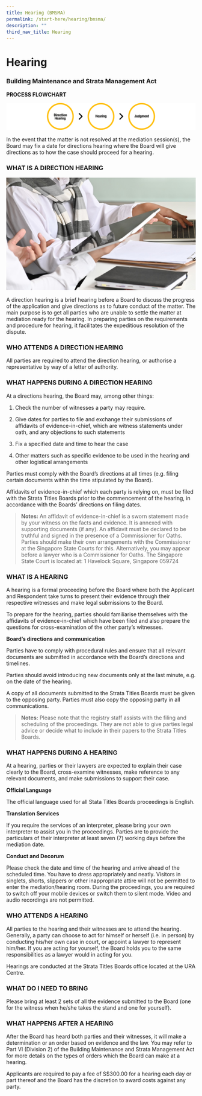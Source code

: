 ```yaml
---
title: Hearing (BMSMA)
permalink: /start-here/hearing/bmsma/
description: ""
third_nav_title: Hearing
---
```

# Hearing

### Building Maintenance and Strata Management Act

**PROCESS FLOWCHART**

![](/images/General%20Proceedings/Hearing/hearing-bmsma-flowchart.png)

In the event that the matter is not resolved at the mediation session(s), the Board may fix a date for directions hearing where the Board will give directions as to how the case should proceed for a hearing.

### WHAT IS A DIRECTION HEARING

![](/images/discussion.jpg)

A direction hearing is a brief hearing before a Board to discuss the progress of the application and give directions as to future conduct of the matter. The main purpose is to get all parties who are unable to settle the matter at mediation ready for the hearing. In preparing parties on the requirements and procedure for hearing, it facilitates the expeditious resolution of the dispute.

### WHO ATTENDS A DIRECTION HEARING

All parties are required to attend the direction hearing, or authorise a representative by way of a letter of authority.

### WHAT HAPPENS DURING A DIRECTION HEARING

At a directions hearing, the Board may, among other things:

1.  Check the number of witnesses a party may require.
    
2.  Give dates for parties to file and exchange their submissions of affidavits of evidence-in-chief, which are witness statements under oath, and any objections to such statements
    
3.  Fix a specified date and time to hear the case
    
4.  Other matters such as specific evidence to be used in the hearing and other logistical arrangements
    

Parties must comply with the Board’s directions at all times (e.g. filing certain documents within the time stipulated by the Board).

Affidavits of evidence-in-chief which each party is relying on, must be filed with the Strata Titles Boards prior to the commencement of the hearing, in accordance with the Boards’ directions on filing dates.

> **Notes:**
An affidavit of evidence-in-chief is a sworn statement made by your witness on the facts and evidence. It is annexed with supporting documents (if any). An affidavit must be declared to be truthful and signed in the presence of a Commissioner for Oaths. Parties should make their own arrangements with the Commissioner at the Singapore State Courts for this.
Alternatively, you may appear before a lawyer who is a Commissioner for Oaths.
The Singapore State Court is located at: 1 Havelock Square, Singapore 059724

### WHAT IS A HEARING

A hearing is a formal proceeding before the Board where both the Applicant and Respondent take turns to present their evidence through their respective witnesses and make legal submissions to the Board.

To prepare for the hearing, parties should familiarise themselves with the affidavits of evidence-in-chief which have been filed and also prepare the questions for cross-examination of the other party’s witnesses.

**Board’s directions and communication**

Parties have to comply with procedural rules and ensure that all relevant documents are submitted in accordance with the Board’s directions and timelines.

Parties should avoid introducing new documents only at the last minute, e.g. on the date of the hearing.

A copy of all documents submitted to the Strata Titles Boards must be given to the opposing party. Parties must also copy the opposing party in all communications.

> **Notes:**
Please note that the registry staff assists with the filing and scheduling of the proceedings. They are not able to give parties legal advice or decide what to include in their papers to the Strata Titles Boards.

### WHAT HAPPENS DURING A HEARING

At a hearing, parties or their lawyers are expected to explain their case clearly to the Board, cross-examine witnesses, make reference to any relevant documents, and make submissions to support their case.

**Official Language**

The official language used for all Stata Titles Boards proceedings is English.

**Translation Services**

If you require the services of an interpreter, please bring your own interpreter to assist you in the proceedings. Parties are to provide the particulars of their interpreter at least seven (7) working days before the mediation date.

**Conduct and Decorum**

Please check the date and time of the hearing and arrive ahead of the scheduled time. You have to dress appropriately and neatly. Visitors in singlets, shorts, slippers or other inappropriate attire will not be permitted to enter the mediation/hearing room. During the proceedings, you are required to switch off your mobile devices or switch them to silent mode. Video and audio recordings are not permitted.

### WHO ATTENDS A HEARING

All parties to the hearing and their witnesses are to attend the hearing. Generally, a party can choose to act for himself or herself (i.e. in person) by conducting his/her own case in court, or appoint a lawyer to represent him/her. If you are acting for yourself, the Board holds you to the same responsibilities as a lawyer would in acting for you.

Hearings are conducted at the Strata Titles Boards office located at the URA Centre.

### WHAT DO I NEED TO BRING

Please bring at least 2 sets of all the evidence submitted to the Board (one for the witness when he/she takes the stand and one for yourself).

### WHAT HAPPENS AFTER A HEARING

After the Board has heard both parties and their witnesses, it will make a determination or an order based on evidence and the law. You may refer to Part VI (Division 2) of the Building Maintenance and Strata Management Act for more details on the types of orders which the Board can make at a hearing.

Applicants are required to pay a fee of S$300.00 for a hearing each day or part thereof and the Board has the discretion to award costs against any party.
